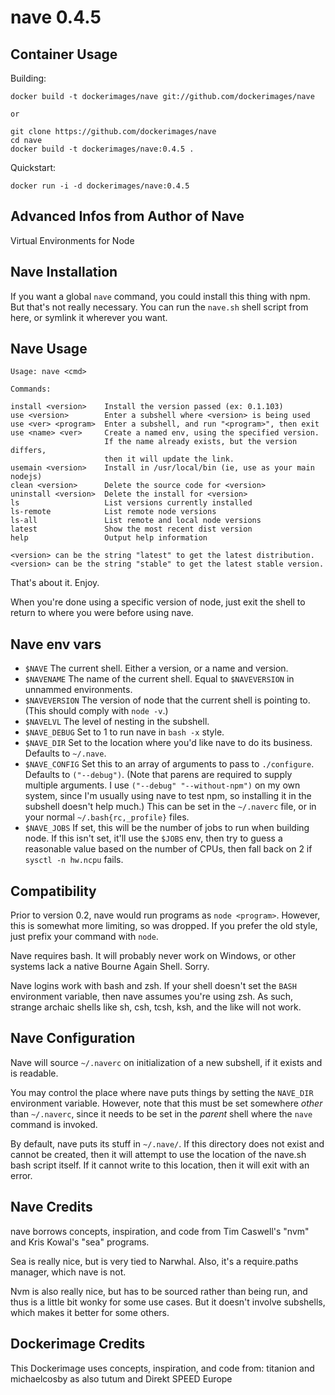 nave 0.4.5
====

## Container Usage

 Building:
    
    docker build -t dockerimages/nave git://github.com/dockerimages/nave
    
    or
    
    git clone https://github.com/dockerimages/nave
    cd nave
    docker build -t dockerimages/nave:0.4.5 .
    
 Quickstart:
 
    docker run -i -d dockerimages/nave:0.4.5

## Advanced Infos from Author of Nave

Virtual Environments for Node

## Nave Installation

If you want a global `nave` command, you could install this thing with npm.
But that's not really necessary.  You can run the `nave.sh` shell script
from here, or symlink it wherever you want.

## Nave Usage

    Usage: nave <cmd>

    Commands:

    install <version>    Install the version passed (ex: 0.1.103)
    use <version>        Enter a subshell where <version> is being used
    use <ver> <program>  Enter a subshell, and run "<program>", then exit
    use <name> <ver>     Create a named env, using the specified version.
                         If the name already exists, but the version differs,
                         then it will update the link.
    usemain <version>    Install in /usr/local/bin (ie, use as your main nodejs)
    clean <version>      Delete the source code for <version>
    uninstall <version>  Delete the install for <version>
    ls                   List versions currently installed
    ls-remote            List remote node versions
    ls-all               List remote and local node versions
    latest               Show the most recent dist version
    help                 Output help information

    <version> can be the string "latest" to get the latest distribution.
    <version> can be the string "stable" to get the latest stable version.

That's about it.  Enjoy.

When you're done using a specific version of node, just exit the shell to return
to where you were before using nave.

## Nave env vars

* `$NAVE` The current shell.  Either a version, or a name and version.
* `$NAVENAME` The name of the current shell.  Equal to `$NAVEVERSION` in
  unnammed environments.
* `$NAVEVERSION` The version of node that the current shell is pointing
  to.  (This should comply with `node -v`.)
* `$NAVELVL` The level of nesting in the subshell.
* `$NAVE_DEBUG` Set to 1 to run nave in `bash -x` style.
* `$NAVE_DIR` Set to the location where you'd like nave to do its
  business.  Defaults to `~/.nave`.
* `$NAVE_CONFIG` Set this to an array of arguments to pass to
  `./configure`.  Defaults to `("--debug")`.  (Note that parens are
  required to supply multiple arguments.  I use `("--debug"
  "--without-npm")` on my own system, since I'm usually using nave to
  test npm, so installing it in the subshell doesn't help much.)  This
  can be set in the `~/.naverc` file, or in your normal
  `~/.bash{rc,_profile}` files.
* `$NAVE_JOBS` If set, this will be the number of jobs to run when
  building node.  If this isn't set, it'll use the `$JOBS` env, then try
  to guess a reasonable value based on the number of CPUs, then fall
  back on 2 if `sysctl -n hw.ncpu` fails.

## Compatibility

Prior to version 0.2, nave would run programs as `node <program>`.
However, this is somewhat more limiting, so was dropped.  If you prefer the
old style, just prefix your command with `node`.

Nave requires bash.  It will probably never work on Windows, or other systems
lack a native Bourne Again Shell.  Sorry.

Nave logins work with bash and zsh.  If your shell doesn't set the
`BASH` environment variable, then nave assumes you're using zsh.  As
such, strange archaic shells like sh, csh, tcsh, ksh, and the like will not
work.


## Nave Configuration

Nave will source `~/.naverc` on initialization of a new subshell, if it
exists and is readable.

You may control the place where nave puts things by setting the
`NAVE_DIR` environment variable.  However, note that this must be set
somewhere *other* than `~/.naverc`, since it needs to be set in the
*parent* shell where the `nave` command is invoked.

By default, nave puts its stuff in `~/.nave/`.  If this directory does
not exist and cannot be created, then it will attempt to use the location
of the nave.sh bash script itself.  If it cannot write to this location,
then it will exit with an error.

## Nave Credits

nave borrows concepts, inspiration, and code from Tim Caswell's "nvm" and Kris
Kowal's "sea" programs.

Sea is really nice, but is very tied to Narwhal.  Also, it's a require.paths
manager, which nave is not.

Nvm is also really nice, but has to be sourced rather than being run, and
thus is a little bit wonky for some use cases.  But it doesn't involve
subshells, which makes it better for some others.

## Dockerimage Credits

This Dockerimage uses concepts, inspiration, and code from:
titanion and michaelcosby as also tutum and Direkt SPEED Europe
